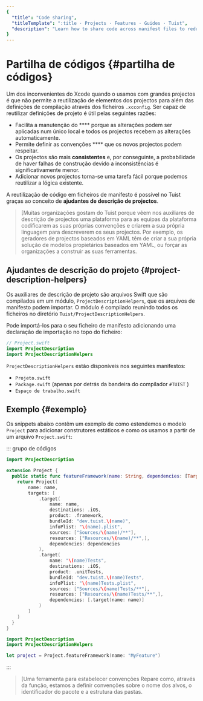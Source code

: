 ```yaml
---
{
  "title": "Code sharing",
  "titleTemplate": ":title · Projects · Features · Guides · Tuist",
  "description": "Learn how to share code across manifest files to reduce duplications and ensure consistency"
}
---
```

# Partilha de códigos {#partilha de códigos}

Um dos inconvenientes do Xcode quando o usamos com grandes projectos é que não
permite a reutilização de elementos dos projectos para além das definições de
compilação através dos ficheiros `.xcconfig`. Ser capaz de reutilizar definições
de projeto é útil pelas seguintes razões:

- Facilita a manutenção do **** porque as alterações podem ser aplicadas num
  único local e todos os projectos recebem as alterações automaticamente.
- Permite definir as convenções **** que os novos projectos podem respeitar.
- Os projectos são mais **consistentes** e, por conseguinte, a probabilidade de
  haver falhas de construção devido a inconsistências é significativamente
  menor.
- Adicionar novos projectos torna-se uma tarefa fácil porque podemos reutilizar
  a lógica existente.

A reutilização de código em ficheiros de manifesto é possível no Tuist graças ao
conceito de **ajudantes de descrição de projectos**.

> [Muitas organizações gostam do Tuist porque vêem nos auxiliares de descrição
> de projectos uma plataforma para as equipas da plataforma codificarem as suas
> próprias convenções e criarem a sua própria linguagem para descreverem os seus
> projectos. Por exemplo, os geradores de projectos baseados em YAML têm de
> criar a sua própria solução de modelos propietários baseados em YAML, ou
> forçar as organizações a construir as suas ferramentas.

## Ajudantes de descrição do projeto {#project-description-helpers}

Os auxiliares de descrição de projeto são arquivos Swift que são compilados em
um módulo, `ProjectDescriptionHelpers`, que os arquivos de manifesto podem
importar. O módulo é compilado reunindo todos os ficheiros no diretório
`Tuist/ProjectDescriptionHelpers`.

Pode importá-los para o seu ficheiro de manifesto adicionando uma declaração de
importação no topo do ficheiro:

```swift
// Project.swift
import ProjectDescription
import ProjectDescriptionHelpers
```

`ProjectDescriptionHelpers` estão disponíveis nos seguintes manifestos:
- `Projeto.swift`
- `Package.swift` (apenas por detrás da bandeira do compilador `#TUIST` )
- `Espaço de trabalho.swift`

## Exemplo {#exemplo}

Os snippets abaixo contêm um exemplo de como estendemos o modelo `Project` para
adicionar construtores estáticos e como os usamos a partir de um arquivo
`Project.swift`:

::: grupo de códigos
```swift [Tuist/Project+Templates.swift]
import ProjectDescription

extension Project {
  public static func featureFramework(name: String, dependencies: [TargetDependency] = []) -> Project {
    return Project(
        name: name,
        targets: [
            .target(
                name: name,
                destinations: .iOS,
                product: .framework,
                bundleId: "dev.tuist.\(name)",
                infoPlist: "\(name).plist",
                sources: ["Sources/\(name)/**"],
                resources: ["Resources/\(name)/**",],
                dependencies: dependencies
            ),
            .target(
                name: "\(name)Tests",
                destinations: .iOS,
                product: .unitTests,
                bundleId: "dev.tuist.\(name)Tests",
                infoPlist: "\(name)Tests.plist",
                sources: ["Sources/\(name)Tests/**"],
                resources: ["Resources/\(name)Tests/**",],
                dependencies: [.target(name: name)]
            )
        ]
    )
  }
}
```

```swift {2} [Project.swift]
import ProjectDescription
import ProjectDescriptionHelpers

let project = Project.featureFramework(name: "MyFeature")
```
:::

> [Uma ferramenta para estabelecer convenções Repare como, através da função,
> estamos a definir convenções sobre o nome dos alvos, o identificador do pacote
> e a estrutura das pastas.
